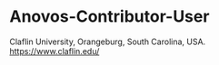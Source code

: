 # Anovos-Contributor-User
Claflin University, Orangeburg, South Carolina, USA. 
https://www.claflin.edu/
